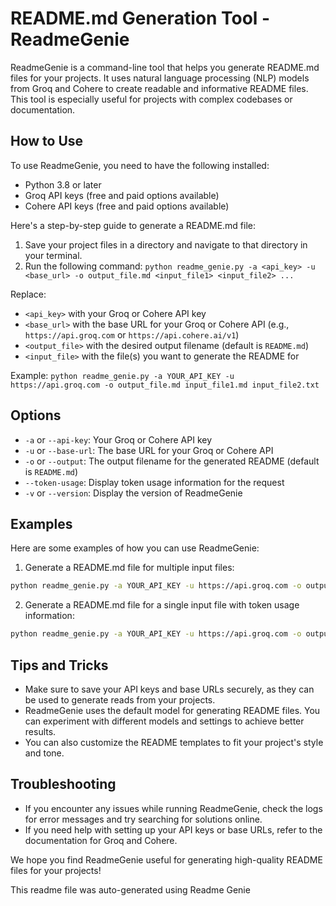 **README.md Generation Tool - ReadmeGenie**
================================================

ReadmeGenie is a command-line tool that helps you generate README.md files for your projects. It uses natural language processing (NLP) models from Groq and Cohere to create readable and informative README files. This tool is especially useful for projects with complex codebases or documentation.

**How to Use**
-------------

To use ReadmeGenie, you need to have the following installed:

* Python 3.8 or later
* Groq API keys (free and paid options available)
* Cohere API keys (free and paid options available)

Here's a step-by-step guide to generate a README.md file:

1. Save your project files in a directory and navigate to that directory in your terminal.
2. Run the following command: `python readme_genie.py -a <api_key> -u <base_url> -o output_file.md <input_file1> <input_file2> ...`

Replace:

* `<api_key>` with your Groq or Cohere API key
* `<base_url>` with the base URL for your Groq or Cohere API (e.g., `https://api.groq.com` or `https://api.cohere.ai/v1`)
* `<output_file>` with the desired output filename (default is `README.md`)
* `<input_file>` with the file(s) you want to generate the README for

Example: `python readme_genie.py -a YOUR_API_KEY -u https://api.groq.com -o output_file.md input_file1.md input_file2.txt`

**Options**
---------

* `-a` or `--api-key`: Your Groq or Cohere API key
* `-u` or `--base-url`: The base URL for your Groq or Cohere API
* `-o` or `--output`: The output filename for the generated README (default is `README.md`)
* `--token-usage`: Display token usage information for the request
* `-v` or `--version`: Display the version of ReadmeGenie

**Examples**
------------

Here are some examples of how you can use ReadmeGenie:

1. Generate a README.md file for multiple input files:
```bash
python readme_genie.py -a YOUR_API_KEY -u https://api.groq.com -o output_file.md input_file1.md input_file2.txt input_file3.md
```
2. Generate a README.md file for a single input file with token usage information:
```bash
python readme_genie.py -a YOUR_API_KEY -u https://api.groq.com -o output_file.md -t input_file.md
```
**Tips and Tricks**
-------------------

* Make sure to save your API keys and base URLs securely, as they can be used to generate reads from your projects.
* ReadmeGenie uses the default model for generating README files. You can experiment with different models and settings to achieve better results.
* You can also customize the README templates to fit your project's style and tone.

**Troubleshooting**
-------------------

* If you encounter any issues while running ReadmeGenie, check the logs for error messages and try searching for solutions online.
* If you need help with setting up your API keys or base URLs, refer to the documentation for Groq and Cohere.

We hope you find ReadmeGenie useful for generating high-quality README files for your projects!

This readme file was auto-generated using Readme Genie